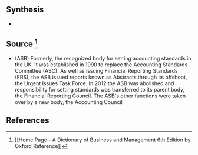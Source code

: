 ## Synthesis
- 
## Source [^1]
- (ASB) Formerly, the recognized body for setting accounting standards in the UK. It was established in 1990 to replace the Accounting Standards Committee (ASC). As well as issuing Financial Reporting Standards (FRS), the ASB issued reports known as Abstracts through its offshoot, the Urgent Issues Task Force. In 2012 the ASB was abolished and responsibility for setting standards was transferred to its parent body, the Financial Reporting Council. The ASB's other functions were taken over by a new body, the Accounting Council
## References

[^1]: [[Home Page - A Dictionary of Business and Management 6th Edition by Oxford Reference]]